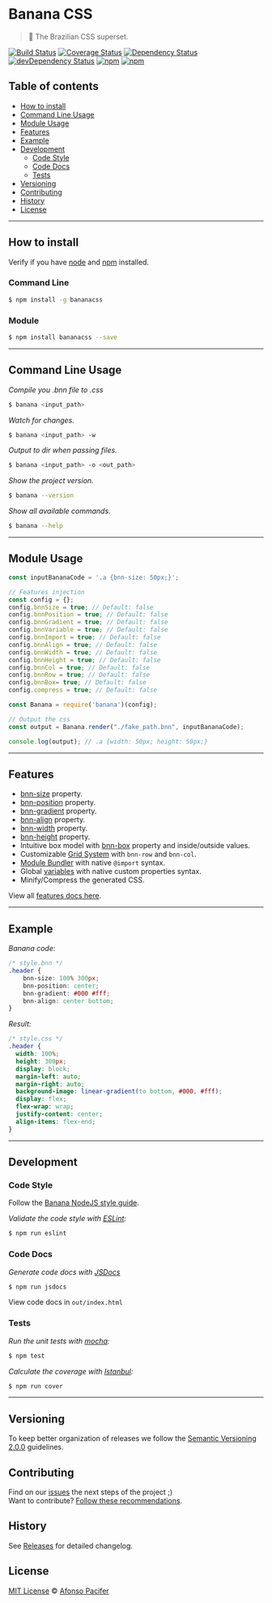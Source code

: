 # Banana CSS

> :banana: The Brazilian CSS superset.

[![Build Status](https://travis-ci.org/bananacss/bananacss.svg?branch=master)](https://travis-ci.org/bananacss/bananacss)
[![Coverage Status](https://coveralls.io/repos/github/bananacss/bananacss/badge.svg?branch=master)](https://coveralls.io/github/bananacss/bananacss?branch=master)
[![Dependency Status](https://david-dm.org/bananacss/bananacss.svg)](https://david-dm.org/bananacss/bananacss)
[![devDependency Status](https://david-dm.org/bananacss/bananacss/dev-status.svg)](https://david-dm.org/bananacss/bananacss#info=devDependencies)
[![npm](https://img.shields.io/npm/v/bananacss.svg)](https://www.npmjs.com/package/bananacss)
[![npm](https://img.shields.io/npm/dt/bananacss.svg)](https://www.npmjs.com/package/bananacss)

## Table of contents

- [How to install](#how-to-install)
- [Command Line Usage](#command-line-usage)
- [Module Usage](#module-usage)
- [Features](#features)
- [Example](#example)
- [Development](#development)
  - [Code Style](#code-style)
  - [Code Docs](#code-docs)
  - [Tests](#tests)
- [Versioning](#versioning)
- [Contributing](#contributing)
- [History](#history)
- [License](#license)

<hr>

## How to install

Verify if you have [node](http://nodejs.org/) and [npm](https://www.npmjs.org/) installed.

### Command Line

```sh
$ npm install -g bananacss
```

### Module

```sh
$ npm install bananacss --save
```

<hr>

## Command Line Usage

*Compile you .bnn file to .css*

```sh
$ banana <input_path>
```

*Watch for changes.*

```sh
$ banana <input_path> -w
```

*Output to dir when passing files.*

```sh
$ banana <input_path> -o <out_path>
```

*Show the project version.*

```sh
$ banana --version
```

*Show all available commands.*

```sh
$ banana --help
```

<hr>

## Module Usage

```js
const inputBananaCode = '.a {bnn-size: 50px;}';

// Features injection
const config = {};
config.bnnSize = true; // Default: false
config.bnnPosition = true; // Default: false
config.bnnGradient = true; // Default: false
config.bnnVariable = true; // Default: false
config.bnnImport = true; // Default: false
config.bnnAlign = true; // Default: false
config.bnnWidth = true; // Default: false
config.bnnHeight = true; // Default: false
config.bnnCol = true; // Default: false
config.bnnRow = true; // Default: false
config.bnnBox= true; // Default: false
config.compress = true; // Default: false

const Banana = require('banana')(config);

// Output the css
const output = Banana.render("./fake_path.bnn", inputBananaCode);

console.log(output); // .a {width: 50px; height: 50px;}
```

<hr>

## Features

- [bnn-size](docs/bnn-size.md) property.
- [bnn-position](docs/bnn-position.md) property.
- [bnn-gradient](docs/bnn-gradient.md) property.
- [bnn-align](docs/bnn-align.md) property.
- [bnn-width](docs/bnn-width.md) property.
- [bnn-height](docs/bnn-height.md) property.
- Intuitive box model with [bnn-box](docs/bnn-box.md) property and inside/outside values.
- Customizable [Grid System](docs/grid-system.md) with `bnn-row` and `bnn-col`.
- [Module Bundler](docs/module-bundler.md) with native `@import` syntax.
- Global [variables](docs/variables.md) with native custom properties syntax.
- Minify/Compress the generated CSS.

View all [features docs here](docs/index.md).

<hr>

## Example

*Banana code:*
```css
/* style.bnn */
.header {
	bnn-size: 100% 300px;
	bnn-position: center;
	bnn-gradient: #000 #fff;
	bnn-align: center bottom;
}
```

*Result:*
```css
/* style.css */
.header {
  width: 100%;
  height: 300px;
  display: block;
  margin-left: auto;
  margin-right: auto;
  background-image: linear-gradient(to bottom, #000, #fff);
  display: flex;
  flex-wrap: wrap;
  justify-content: center;
  align-items: flex-end;
}
```

<hr>

## Development

### Code Style

Follow the [Banana NodeJS style guide](https://github.com/bananacss/banana-style-guide).

*Validate the code style with [ESLint](http://eslint.org/):*
```sh
$ npm run eslint
```

### Code Docs

*Generate code docs with [JSDocs](http://usejsdoc.org/)*
```sh
$ npm run jsdocs
```

View code docs in `out/index.html`

### Tests

*Run the unit tests with [mocha](https://mochajs.org/):*
```sh
$ npm test
```

*Calculate the coverage with [Istanbul](https://gotwarlost.github.io/istanbul/):*
```sh
$ npm run cover
```

<hr>

## Versioning

To keep better organization of releases we follow the [Semantic Versioning 2.0.0](http://semver.org/) guidelines.

## Contributing

Find on our [issues](https://github.com/bananacss/bananacss/issues/) the next steps of the project ;)
<br>
Want to contribute? [Follow these recommendations](https://github.com/bananacss/bananacss/blob/master/CONTRIBUTING.md).

## History

See [Releases](https://github.com/bananacss/bananacss/releases) for detailed changelog.

## License

[MIT License](https://github.com/bananacss/bananacss/blob/master/LICENSE.md) © [Afonso Pacifer](http://afonsopacifer.com/)
